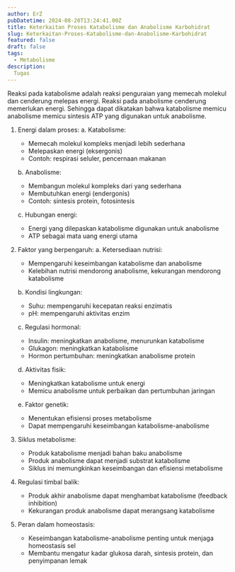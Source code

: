 ```yaml
---
author: ErZ
pubDatetime: 2024-08-20T13:24:41.00Z
title: Keterkaitan Proses Katabolisme dan Anabolisme Karbohidrat
slug: Keterkaitan-Proses-Katabolisme-dan-Anabolisme-Karbohidrat
featured: false
draft: false
tags:
  - Metabolisme
description:
  Tugas
---
```

Reaksi pada katabolisme adalah reaksi penguraian yang memecah molekul dan cenderung melepas energi. Reaksi pada anabolisme cenderung memerlukan energi. Sehingga dapat dikatakan bahwa katabolisme memicu anabolisme memicu sintesis ATP yang digunakan untuk anabolisme.

1. Energi dalam proses:
   a. Katabolisme:
      - Memecah molekul kompleks menjadi lebih sederhana
      - Melepaskan energi (eksergonis)
      - Contoh: respirasi seluler, pencernaan makanan
   
   b. Anabolisme:
      - Membangun molekul kompleks dari yang sederhana
      - Membutuhkan energi (endergonis)
      - Contoh: sintesis protein, fotosintesis

   c. Hubungan energi:
      - Energi yang dilepaskan katabolisme digunakan untuk anabolisme
      - ATP sebagai mata uang energi utama

2. Faktor yang berpengaruh:
   a. Ketersediaan nutrisi:
      - Mempengaruhi keseimbangan katabolisme dan anabolisme
      - Kelebihan nutrisi mendorong anabolisme, kekurangan mendorong katabolisme

   b. Kondisi lingkungan:
      - Suhu: mempengaruhi kecepatan reaksi enzimatis
      - pH: mempengaruhi aktivitas enzim

   c. Regulasi hormonal:
      - Insulin: meningkatkan anabolisme, menurunkan katabolisme
      - Glukagon: meningkatkan katabolisme
      - Hormon pertumbuhan: meningkatkan anabolisme protein

   d. Aktivitas fisik:
      - Meningkatkan katabolisme untuk energi
      - Memicu anabolisme untuk perbaikan dan pertumbuhan jaringan

   e. Faktor genetik:
      - Menentukan efisiensi proses metabolisme
      - Dapat mempengaruhi keseimbangan katabolisme-anabolisme

3. Siklus metabolisme:
   - Produk katabolisme menjadi bahan baku anabolisme
   - Produk anabolisme dapat menjadi substrat katabolisme
   - Siklus ini memungkinkan keseimbangan dan efisiensi metabolisme

4. Regulasi timbal balik:
   - Produk akhir anabolisme dapat menghambat katabolisme (feedback inhibition)
   - Kekurangan produk anabolisme dapat merangsang katabolisme

5. Peran dalam homeostasis:
   - Keseimbangan katabolisme-anabolisme penting untuk menjaga homeostasis sel
   - Membantu mengatur kadar glukosa darah, sintesis protein, dan penyimpanan lemak